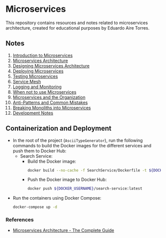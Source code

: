 # Microservices

This repository contains resources and notes related to microservices architecture, created for educational purposes by Eduardo Aire Torres.

## Notes

1. [Introduction to Microservices](./_notes/01-introduction-to-microservices.md)
2. [Microservices Architecture](./_notes/02-microservices-architecture.md)
3. [Designing Microservices Architecture](./_notes/03-designing-microservices-architecture.md)
4. [Deploying Microservices](./_notes/04-deploying-microservices.md)
5. [Testing Microservices](./_notes/05-testing-microservices.md)
6. [Service Mesh](./_notes/06-service-mesh.md)
7. [Logging and Monitoring](./_notes/07-logging-and-monitoring.md)
8. [When not to use Microservices](./_notes/08-when-not-to-use-microservices.md)
9. [Microservices and the Organization](./_notes/09-microservices-and-the-organization.md)
10. [Anti-Patterns and Common Mistakes](./_notes/10-anti-patterns-and-common-mistakes.md)
11. [Breaking Monoliths into Microservices](./_notes/11-breaking-monoliths-into-microservices.md)
12. [Development Notes](./_notes/12-development-notes.md)

## Containerization and Deployment

- In the root of the project (`AsciiTypeGenerator`), run the following commands to build the Docker images for the different services and push them to Docker Hub:
  - Search Service:
    - Build the Docker image:
      ```bash
      docker build --no-cache -f SearchService/Dockerfile -t ${DOCKER_USERNAME}/search-service:latest . 
      ```
    - Push the Docker image to Docker Hub:
      ```bash
      docker push ${DOCKER_USERNAME}/search-service:latest
      ```
- Run the containers using Docker Compose:
  ```bash
  docker-compose up -d
  ```

### References

- [Microservices Architecture - The Complete Guide](https://www.udemy.com/course/microservices-architecture-the-complete-guide/)

